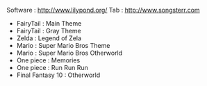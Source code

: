 Software : http://www.lilypond.org/
Tab : http://www.songsterr.com


- FairyTail : Main Theme
- FairyTail : Gray Theme
- Zelda : Legend of Zela
- Mario : Super Mario Bros Theme
- Mario : Super Mario Bros Otherworld
- One piece : Memories  
- One piece : Run Run Run
- Final Fantasy 10 : Otherworld

